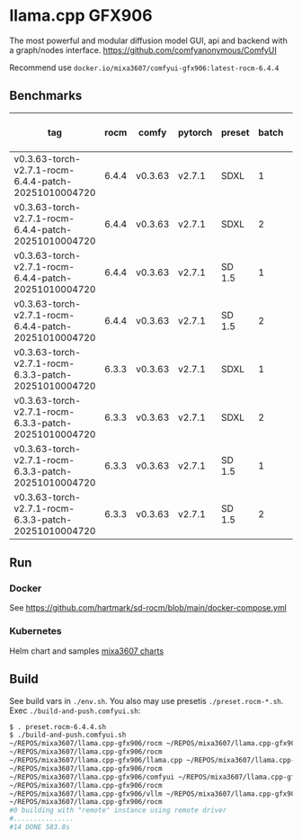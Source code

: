 # llama.cpp GFX906
The most powerful and modular diffusion model GUI, api and backend with a graph/nodes interface. https://github.com/comfyanonymous/ComfyUI

Recommend use `docker.io/mixa3607/comfyui-gfx906:latest-rocm-6.4.4`

## Benchmarks
| tag                                                  | rocm  | comfy   | pytorch | preset | batch | exec time (sec) |
|------------------------------------------------------|-------|---------|---------|--------|-------|-----------------|
| v0.3.63-torch-v2.7.1-rocm-6.4.4-patch-20251010004720 | 6.4.4 | v0.3.63 | v2.7.1  | SDXL   | 1     | 33              |
| v0.3.63-torch-v2.7.1-rocm-6.4.4-patch-20251010004720 | 6.4.4 | v0.3.63 | v2.7.1  | SDXL   | 2     | 65              |
| v0.3.63-torch-v2.7.1-rocm-6.4.4-patch-20251010004720 | 6.4.4 | v0.3.63 | v2.7.1  | SD 1.5 | 1     | 3,8             |
| v0.3.63-torch-v2.7.1-rocm-6.4.4-patch-20251010004720 | 6.4.4 | v0.3.63 | v2.7.1  | SD 1.5 | 2     | 7               |
| v0.3.63-torch-v2.7.1-rocm-6.3.3-patch-20251010004720 | 6.3.3 | v0.3.63 | v2.7.1  | SDXL   | 1     | 33              |
| v0.3.63-torch-v2.7.1-rocm-6.3.3-patch-20251010004720 | 6.3.3 | v0.3.63 | v2.7.1  | SDXL   | 2     | 65              |
| v0.3.63-torch-v2.7.1-rocm-6.3.3-patch-20251010004720 | 6.3.3 | v0.3.63 | v2.7.1  | SD 1.5 | 1     | 3,8             |
| v0.3.63-torch-v2.7.1-rocm-6.3.3-patch-20251010004720 | 6.3.3 | v0.3.63 | v2.7.1  | SD 1.5 | 2     | 7               |

## Run
### Docker
See https://github.com/hartmark/sd-rocm/blob/main/docker-compose.yml

### Kubernetes
Helm chart and samples [mixa3607 charts](https://github.com/mixa3607/charts)

## Build
See build vars in `./env.sh`. You also may use presetis `./preset.rocm-*.sh`. Exec `./build-and-push.comfyui.sh`:
```bash
$ . preset.rocm-6.4.4.sh
$ ./build-and-push.comfyui.sh
~/REPOS/mixa3607/llama.cpp-gfx906/rocm ~/REPOS/mixa3607/llama.cpp-gfx906/rocm
~/REPOS/mixa3607/llama.cpp-gfx906/rocm
~/REPOS/mixa3607/llama.cpp-gfx906/llama.cpp ~/REPOS/mixa3607/llama.cpp-gfx906/rocm
~/REPOS/mixa3607/llama.cpp-gfx906/rocm
~/REPOS/mixa3607/llama.cpp-gfx906/comfyui ~/REPOS/mixa3607/llama.cpp-gfx906/rocm
~/REPOS/mixa3607/llama.cpp-gfx906/rocm
~/REPOS/mixa3607/llama.cpp-gfx906/vllm ~/REPOS/mixa3607/llama.cpp-gfx906/rocm
~/REPOS/mixa3607/llama.cpp-gfx906/rocm
#0 building with "remote" instance using remote driver
#...............
#14 DONE 583.8s
```
